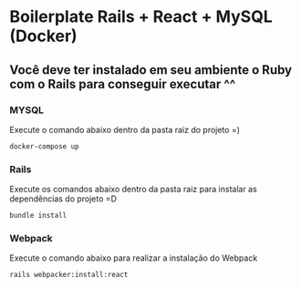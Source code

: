 # Boilerplate Rails + React + MySQL (Docker)
## Você deve ter instalado em seu ambiente o Ruby com o Rails para conseguir executar ^^

### MYSQL
Execute o comando abaixo dentro da pasta raiz do projeto =)

<code>docker-compose up</code>

### Rails
Execute os comandos abaixo dentro da pasta raiz para instalar as dependências do projeto =D

<code>bundle install</code>

### Webpack
Execute o comando abaixo para realizar a instalação do Webpack

<code>rails webpacker:install:react</code>

